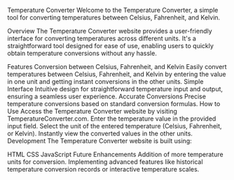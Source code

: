 Temperature Converter 
Welcome to the Temperature Converter, a simple tool for converting temperatures between Celsius, Fahrenheit, and Kelvin.

Overview
The Temperature Converter website provides a user-friendly interface for converting temperatures across different units. It's a straightforward tool designed for ease of use, enabling users to quickly obtain temperature conversions without any hassle.

Features
Conversion between Celsius, Fahrenheit, and Kelvin
Easily convert temperatures between Celsius, Fahrenheit, and Kelvin by entering the value in one unit and getting instant conversions in the other units.
Simple Interface
Intuitive design for straightforward temperature input and output, ensuring a seamless user experience.
Accurate Conversions
Precise temperature conversions based on standard conversion formulas.
How to Use
Access the Temperature Converter website by visiting TemperatureConverter.com.
Enter the temperature value in the provided input field.
Select the unit of the entered temperature (Celsius, Fahrenheit, or Kelvin).
Instantly view the converted values in the other units.
Development
The Temperature Converter website is built using:

HTML
CSS
JavaScript
Future Enhancements
Addition of more temperature units for conversion.
Implementing advanced features like historical temperature conversion records or interactive temperature scales.
